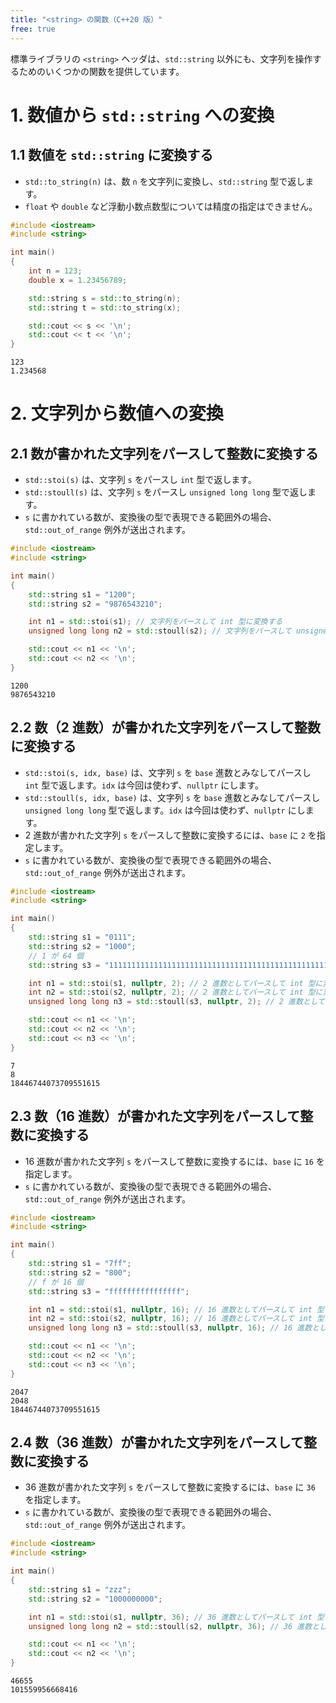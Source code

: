 ```yaml
---
title: "<string> の関数（C++20 版）"
free: true
---
```


標準ライブラリの `<string>` ヘッダは、`std::string` 以外にも、文字列を操作するためのいくつかの関数を提供しています。


# 1. 数値から `std::string` への変換

## 1.1 数値を `std::string` に変換する
- `std::to_string(n)` は、数 `n` を文字列に変換し、`std::string` 型で返します。
- `float` や `double` など浮動小数点数型については精度の指定はできません。

```cpp
#include <iostream>
#include <string>

int main()
{
	int n = 123;
	double x = 1.23456789;

	std::string s = std::to_string(n);
	std::string t = std::to_string(x);

	std::cout << s << '\n';
	std::cout << t << '\n';
}
```
```txt:出力
123
1.234568
```


# 2. 文字列から数値への変換

## 2.1 数が書かれた文字列をパースして整数に変換する
- `std::stoi(s)` は、文字列 `s` をパースし `int` 型で返します。
- `std::stoull(s)` は、文字列 `s` をパースし `unsigned long long` 型で返します。
- `s` に書かれている数が、変換後の型で表現できる範囲外の場合、`std::out_of_range` 例外が送出されます。

```cpp
#include <iostream>
#include <string>

int main()
{
	std::string s1 = "1200";
	std::string s2 = "9876543210";

	int n1 = std::stoi(s1); // 文字列をパースして int 型に変換する
	unsigned long long n2 = std::stoull(s2); // 文字列をパースして unsigned long long 型に変換する

	std::cout << n1 << '\n';
	std::cout << n2 << '\n';
}
```
```txt:出力
1200
9876543210
```


## 2.2 数（2 進数）が書かれた文字列をパースして整数に変換する
- `std::stoi(s, idx, base)` は、文字列 `s` を `base` 進数とみなしてパースし `int` 型で返します。`idx` は今回は使わず、`nullptr` にします。
- `std::stoull(s, idx, base)` は、文字列 `s` を `base` 進数とみなしてパースし `unsigned long long` 型で返します。`idx` は今回は使わず、`nullptr` にします。
- 2 進数が書かれた文字列 `s` をパースして整数に変換するには、`base` に `2` を指定します。
- `s` に書かれている数が、変換後の型で表現できる範囲外の場合、`std::out_of_range` 例外が送出されます。

```cpp
#include <iostream>
#include <string>

int main()
{
	std::string s1 = "0111";
	std::string s2 = "1000";
	// 1 が 64 個
	std::string s3 = "1111111111111111111111111111111111111111111111111111111111111111";

	int n1 = std::stoi(s1, nullptr, 2); // 2 進数としてパースして int 型に変換する
	int n2 = std::stoi(s2, nullptr, 2); // 2 進数としてパースして int 型に変換する
	unsigned long long n3 = std::stoull(s3, nullptr, 2); // 2 進数としてパースして unsigned long long 型に変換する

	std::cout << n1 << '\n';
	std::cout << n2 << '\n';
	std::cout << n3 << '\n';
}
```
```txt:出力
7
8
18446744073709551615
```


## 2.3 数（16 進数）が書かれた文字列をパースして整数に変換する
- 16 進数が書かれた文字列 `s` をパースして整数に変換するには、`base` に `16` を指定します。
- `s` に書かれている数が、変換後の型で表現できる範囲外の場合、`std::out_of_range` 例外が送出されます。

```cpp
#include <iostream>
#include <string>

int main()
{
	std::string s1 = "7ff";
	std::string s2 = "800";
	// f が 16 個
	std::string s3 = "ffffffffffffffff";

	int n1 = std::stoi(s1, nullptr, 16); // 16 進数としてパースして int 型に変換する
	int n2 = std::stoi(s2, nullptr, 16); // 16 進数としてパースして int 型に変換する
	unsigned long long n3 = std::stoull(s3, nullptr, 16); // 16 進数としてパースして int 型に変換する

	std::cout << n1 << '\n';
	std::cout << n2 << '\n';
	std::cout << n3 << '\n';
}
```
```txt:出力
2047
2048
18446744073709551615
```


## 2.4 数（36 進数）が書かれた文字列をパースして整数に変換する
- 36 進数が書かれた文字列 `s` をパースして整数に変換するには、`base` に `36` を指定します。
- `s` に書かれている数が、変換後の型で表現できる範囲外の場合、`std::out_of_range` 例外が送出されます。

```cpp
#include <iostream>
#include <string>

int main()
{
	std::string s1 = "zzz";
	std::string s2 = "1000000000";

	int n1 = std::stoi(s1, nullptr, 36); // 36 進数としてパースして int 型に変換する
	unsigned long long n2 = std::stoull(s2, nullptr, 36); // 36 進数としてパースして unsigned long long 型に変換する

	std::cout << n1 << '\n';
	std::cout << n2 << '\n';
}
```
```txt:出力
46655
101559956668416
```